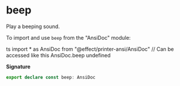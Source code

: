 # beep

Play a beeping sound.

To import and use `beep` from the "AnsiDoc" module:

ts
import \* as AnsiDoc from "@effect/printer-ansi/AnsiDoc"
// Can be accessed like this
AnsiDoc.beep
undefined

**Signature**

```ts
export declare const beep: AnsiDoc
```
